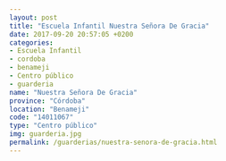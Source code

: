 ```yaml
---
layout: post
title: "Escuela Infantil Nuestra Señora De Gracia"
date: 2017-09-20 20:57:05 +0200
categories:
- Escuela Infantil
- cordoba
- benameji
- Centro público
- guarderia
name: "Nuestra Señora De Gracia"
province: "Córdoba"
location: "Benameji"
code: "14011067"
type: "Centro público"
img: guarderia.jpg
permalink: /guarderias/nuestra-senora-de-gracia.html
---
```

